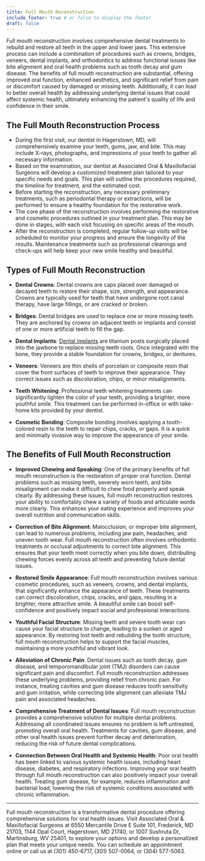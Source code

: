 ```yaml
---
title: Full Mouth Reconstruction
include_footer: true # or false to display the footer
draft: false
---
```


Full mouth reconstruction involves comprehensive dental treatments to rebuild and restore all teeth in the upper and lower jaws. This extensive process can include a combination of procedures such as crowns, bridges, veneers, dental implants, and orthodontics to address functional issues like bite alignment and oral health problems such as tooth decay and gum disease. The benefits of full mouth reconstruction are substantial, offering improved oral function, enhanced aesthetics, and significant relief from pain or discomfort caused by damaged or missing teeth. Additionally, it can lead to better overall health by addressing underlying dental issues that could affect systemic health, ultimately enhancing the patient's quality of life and confidence in their smile. 

## The Full Mouth Reconstruction Process 

- During the first visit, our dentist in Hagerstown, MD, will comprehensively examine your teeth, gums, jaw, and bite. This may include X-rays, photographs, and impressions of your teeth to gather all necessary information. 
- Based on the examination, our dentist at Associated Oral & Maxillofacial Surgeons will develop a customized treatment plan tailored to your specific needs and goals. This plan will outline the procedures required, the timeline for treatment, and the estimated cost. 
- Before starting the reconstruction, any necessary preliminary treatments, such as periodontal therapy or extractions, will be performed to ensure a healthy foundation for the restorative work. 
- The core phase of the reconstruction involves performing the restorative and cosmetic procedures outlined in your treatment plan. This may be done in stages, with each visit focusing on specific areas of the mouth. 
- After the reconstruction is completed, regular follow-up visits will be scheduled to monitor your progress and ensure the longevity of the results. Maintenance treatments such as professional cleanings and check-ups will help keep your new smile healthy and beautiful. 

## Types of Full Mouth Reconstruction

- **Dental Crowns**: Dental crowns are caps placed over damaged or decayed teeth to restore their shape, size, strength, and appearance. Crowns are typically used for teeth that have undergone root canal therapy, have large fillings, or are cracked or broken. 

- **Bridges**: Dental bridges are used to replace one or more missing teeth. They are anchored by crowns on adjacent teeth or implants and consist of one or more artificial teeth to fill the gap. 

- **Dental Implants**: [Dental implants](/services/dental-implants) are titanium posts surgically placed into the jawbone to replace missing teeth roots. Once integrated with the bone, they provide a stable foundation for crowns, bridges, or dentures. 

- **Veneers**: Veneers are thin shells of porcelain or composite resin that cover the front surfaces of teeth to improve their appearance. They correct issues such as discoloration, chips, or minor misalignments. 

- **Teeth Whitening**: Professional teeth whitening treatments can significantly lighten the color of your teeth, providing a brighter, more youthful smile. This treatment can be performed in-office or with take-home kits provided by your dentist. 

- **Cosmetic Bonding**: Composite bonding involves applying a tooth-colored resin to the teeth to repair chips, cracks, or gaps. It is a quick and minimally invasive way to improve the appearance of your smile. 

## The Benefits of Full Mouth Reconstruction 

- **Improved Chewing and Speaking**: One of the primary benefits of full mouth reconstruction is the restoration of proper oral function. Dental problems such as missing teeth, severely worn teeth, and bite misalignment can make it difficult to chew food properly and speak clearly. By addressing these issues, full mouth reconstruction restores your ability to comfortably chew a variety of foods and articulate words more clearly. This enhances your eating experience and improves your overall nutrition and communication skills. 

- **Correction of Bite Alignment**: Malocclusion, or improper bite alignment, can lead to numerous problems, including jaw pain, headaches, and uneven tooth wear. Full mouth reconstruction often involves orthodontic treatments or occlusal adjustments to correct bite alignment. This ensures that your teeth meet correctly when you bite down, distributing chewing forces evenly across all teeth and preventing future dental issues. 

- **Restored Smile Appearance**: Full mouth reconstruction involves various cosmetic procedures, such as veneers, crowns, and dental implants, that significantly enhance the appearance of teeth. These treatments can correct discoloration, chips, cracks, and gaps, resulting in a brighter, more attractive smile. A beautiful smile can boost self-confidence and positively impact social and professional interactions. 

- **Youthful Facial Structure**: Missing teeth and severe tooth wear can cause your facial structure to change, leading to a sunken or aged appearance. By restoring lost teeth and rebuilding the tooth structure, full mouth reconstruction helps to support the facial muscles, maintaining a more youthful and vibrant look. 

- **Alleviation of Chronic Pain**: Dental issues such as tooth decay, gum disease, and temporomandibular joint (TMJ) disorders can cause significant pain and discomfort. Full mouth reconstruction addresses these underlying problems, providing relief from chronic pain. For instance, treating cavities and gum disease reduces tooth sensitivity and gum irritation, while correcting bite alignment can alleviate TMJ pain and associated headaches.

- **Comprehensive Treatment of Dental Issues**: Full mouth reconstruction provides a comprehensive solution for multiple dental problems. Addressing all coordinated issues ensures no problem is left untreated, promoting overall oral health. Treatments for cavities, gum disease, and other oral health issues prevent further decay and deterioration, reducing the risk of future dental complications. 

- **Connection Between Oral Health and Systemic Health**: Poor oral health has been linked to various systemic health issues, including heart disease, diabetes, and respiratory infections. Improving your oral health through full mouth reconstruction can also positively impact your overall health. Treating gum disease, for example, reduces inflammation and bacterial load, lowering the risk of systemic conditions associated with chronic inflammation. 

---

Full mouth reconstruction is a transformative dental procedure offering comprehensive solutions for oral health issues. Visit Associated Oral & Maxillofacial Surgeons at 6550 Mercantile Drive E Suite 101, Frederick, MD 21703, 1144 Opal Court, Hagerstown, MD 21740, or 1007 Sushruta Dr, Martinsburg, WV 25401, to explore your options and develop a personalized plan that meets your unique needs. You can schedule an appointment online or call us at (301) 450-6717, (301) 507-0064, or (304) 577-5063.